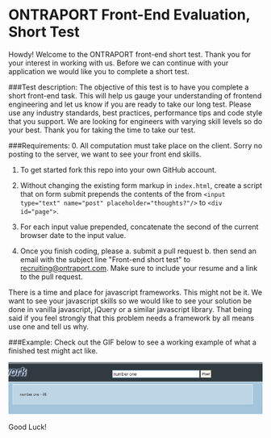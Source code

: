 ONTRAPORT Front-End Evaluation, Short Test
=============================

Howdy! Welcome to the ONTRAPORT front-end short test. Thank you for your interest in working with us.
Before we can continue with your application we would like you to complete a short test.  


###Test description:
The objective of this test is to have you complete a short front-end task. This will help 
us gauge your understanding of frontend engineering and let us know if you are ready to take our long test. Please use 
any industry standards, best practices, performance tips and 
code style that you support. We are looking for engineers with varying skill levels so do your best.
Thank you for taking the time to take our test.

###Requirements:
0. All computation must take place on the client. Sorry no posting to the server, we want to see your
   front end skills.

1. To get started fork this repo into your own GitHub account. 

2. Without changing the existing form markup in `index.html`, create a script that on form submit 
   prepends the contents of the from `<input type="text" name="post" placeholder="thoughts?"/>` 
   to `<div id="page">`. 

3. For each input value prepended, concatenate the second of the current browser date to 
   the input value.

4. Once you finish coding, please
   a. submit a pull request
   b. then send an email with the subject line "Front-end short test" to recruiting@ontraport.com. Make sure to include your resume and a link to the pull request. 

There is a time and place for javascript frameworks. This might not be it. We want to see your javascript skills so we 
would like to see your solution be done in vanilla javascript, jQuery or a similar javascript library. That being said 
if you feel strongly that this problem needs a framework by all means use one and tell us why.

###Example:
Check out the GIF below to see a working example of what a finished test might act like. 

![](steps.gif)

Good Luck!
